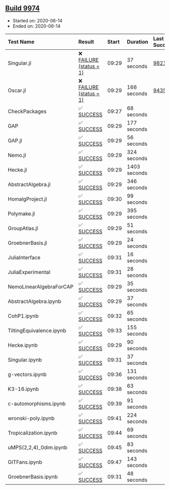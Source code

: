 ## [Build 9974](https://oscarci.mathematik.uni-kl.de/job/oscar/9974/)

* Started on: 2020-06-14
* Ended on: 2020-06-14

| Test Name    | Result | Start | Duration | Last Success | First Failure |
|:-------------|:-------|:------|:---------|:-------------|:--------------|
| Singular.jl | ❌ [FAILURE (status = 1)](https://oscarci.mathematik.uni-kl.de/job/oscar/9974/artifact/logs/build-9974/Singular.jl.log) | 09:29 | 37 seconds | [9821](https://oscarci.mathematik.uni-kl.de/job/oscar/9821/) | [9822](https://oscarci.mathematik.uni-kl.de/job/oscar/9822/) |
| Oscar.jl | ❌ [FAILURE (status = 1)](https://oscarci.mathematik.uni-kl.de/job/oscar/9974/artifact/logs/build-9974/Oscar.jl.log) | 09:29 | 166 seconds | [9435](https://oscarci.mathematik.uni-kl.de/job/oscar/9435/) | [9436](https://oscarci.mathematik.uni-kl.de/job/oscar/9436/) |
| CheckPackages | ✅ [SUCCESS](https://oscarci.mathematik.uni-kl.de/job/oscar/9974/artifact/logs/build-9974/CheckPackages.log) | 09:27 | 68 seconds |  |  |
| GAP | ✅ [SUCCESS](https://oscarci.mathematik.uni-kl.de/job/oscar/9974/artifact/logs/build-9974/GAP.log) | 09:29 | 177 seconds |  |  |
| GAP.jl | ✅ [SUCCESS](https://oscarci.mathematik.uni-kl.de/job/oscar/9974/artifact/logs/build-9974/GAP.jl.log) | 09:29 | 56 seconds |  |  |
| Nemo.jl | ✅ [SUCCESS](https://oscarci.mathematik.uni-kl.de/job/oscar/9974/artifact/logs/build-9974/Nemo.jl.log) | 09:29 | 324 seconds |  |  |
| Hecke.jl | ✅ [SUCCESS](https://oscarci.mathematik.uni-kl.de/job/oscar/9974/artifact/logs/build-9974/Hecke.jl.log) | 09:29 | 1403 seconds |  |  |
| AbstractAlgebra.jl | ✅ [SUCCESS](https://oscarci.mathematik.uni-kl.de/job/oscar/9974/artifact/logs/build-9974/AbstractAlgebra.jl.log) | 09:29 | 346 seconds |  |  |
| HomalgProject.jl | ✅ [SUCCESS](https://oscarci.mathematik.uni-kl.de/job/oscar/9974/artifact/logs/build-9974/HomalgProject.jl.log) | 09:30 | 99 seconds |  |  |
| Polymake.jl | ✅ [SUCCESS](https://oscarci.mathematik.uni-kl.de/job/oscar/9974/artifact/logs/build-9974/Polymake.jl.log) | 09:29 | 395 seconds |  |  |
| GroupAtlas.jl | ✅ [SUCCESS](https://oscarci.mathematik.uni-kl.de/job/oscar/9974/artifact/logs/build-9974/GroupAtlas.jl.log) | 09:29 | 51 seconds |  |  |
| GroebnerBasis.jl | ✅ [SUCCESS](https://oscarci.mathematik.uni-kl.de/job/oscar/9974/artifact/logs/build-9974/GroebnerBasis.jl.log) | 09:29 | 24 seconds |  |  |
| JuliaInterface | ✅ [SUCCESS](https://oscarci.mathematik.uni-kl.de/job/oscar/9974/artifact/logs/build-9974/JuliaInterface.log) | 09:31 | 16 seconds |  |  |
| JuliaExperimental | ✅ [SUCCESS](https://oscarci.mathematik.uni-kl.de/job/oscar/9974/artifact/logs/build-9974/JuliaExperimental.log) | 09:31 | 28 seconds |  |  |
| NemoLinearAlgebraForCAP | ✅ [SUCCESS](https://oscarci.mathematik.uni-kl.de/job/oscar/9974/artifact/logs/build-9974/NemoLinearAlgebraForCAP.log) | 09:29 | 35 seconds |  |  |
| AbstractAlgebra.ipynb | ✅ [SUCCESS](https://oscarci.mathematik.uni-kl.de/job/oscar/9974/artifact/logs/build-9974/AbstractAlgebra.ipynb.log) | 09:29 | 37 seconds |  |  |
| CohP1.ipynb | ✅ [SUCCESS](https://oscarci.mathematik.uni-kl.de/job/oscar/9974/artifact/logs/build-9974/CohP1.ipynb.log) | 09:32 | 65 seconds |  |  |
| TiltingEquivalence.ipynb | ✅ [SUCCESS](https://oscarci.mathematik.uni-kl.de/job/oscar/9974/artifact/logs/build-9974/TiltingEquivalence.ipynb.log) | 09:33 | 155 seconds |  |  |
| Hecke.ipynb | ✅ [SUCCESS](https://oscarci.mathematik.uni-kl.de/job/oscar/9974/artifact/logs/build-9974/Hecke.ipynb.log) | 09:29 | 90 seconds |  |  |
| Singular.ipynb | ✅ [SUCCESS](https://oscarci.mathematik.uni-kl.de/job/oscar/9974/artifact/logs/build-9974/Singular.ipynb.log) | 09:31 | 37 seconds |  |  |
| g-vectors.ipynb | ✅ [SUCCESS](https://oscarci.mathematik.uni-kl.de/job/oscar/9974/artifact/logs/build-9974/g-vectors.ipynb.log) | 09:36 | 131 seconds |  |  |
| K3-16.ipynb | ✅ [SUCCESS](https://oscarci.mathematik.uni-kl.de/job/oscar/9974/artifact/logs/build-9974/K3-16.ipynb.log) | 09:38 | 63 seconds |  |  |
| c-automorphisms.ipynb | ✅ [SUCCESS](https://oscarci.mathematik.uni-kl.de/job/oscar/9974/artifact/logs/build-9974/c-automorphisms.ipynb.log) | 09:39 | 91 seconds |  |  |
| wronski-poly.ipynb | ✅ [SUCCESS](https://oscarci.mathematik.uni-kl.de/job/oscar/9974/artifact/logs/build-9974/wronski-poly.ipynb.log) | 09:41 | 224 seconds |  |  |
| Tropicalization.ipynb | ✅ [SUCCESS](https://oscarci.mathematik.uni-kl.de/job/oscar/9974/artifact/logs/build-9974/Tropicalization.ipynb.log) | 09:44 | 69 seconds |  |  |
| uMPS(2,2,4)_0dim.ipynb | ✅ [SUCCESS](https://oscarci.mathematik.uni-kl.de/job/oscar/9974/artifact/logs/build-9974/uMPS-2-2-4-_0dim.ipynb.log) | 09:45 | 83 seconds |  |  |
| GITFans.ipynb | ✅ [SUCCESS](https://oscarci.mathematik.uni-kl.de/job/oscar/9974/artifact/logs/build-9974/GITFans.ipynb.log) | 09:47 | 143 seconds |  |  |
| GroebnerBasis.ipynb | ✅ [SUCCESS](https://oscarci.mathematik.uni-kl.de/job/oscar/9974/artifact/logs/build-9974/GroebnerBasis.ipynb.log) | 09:31 | 48 seconds |  |  |
